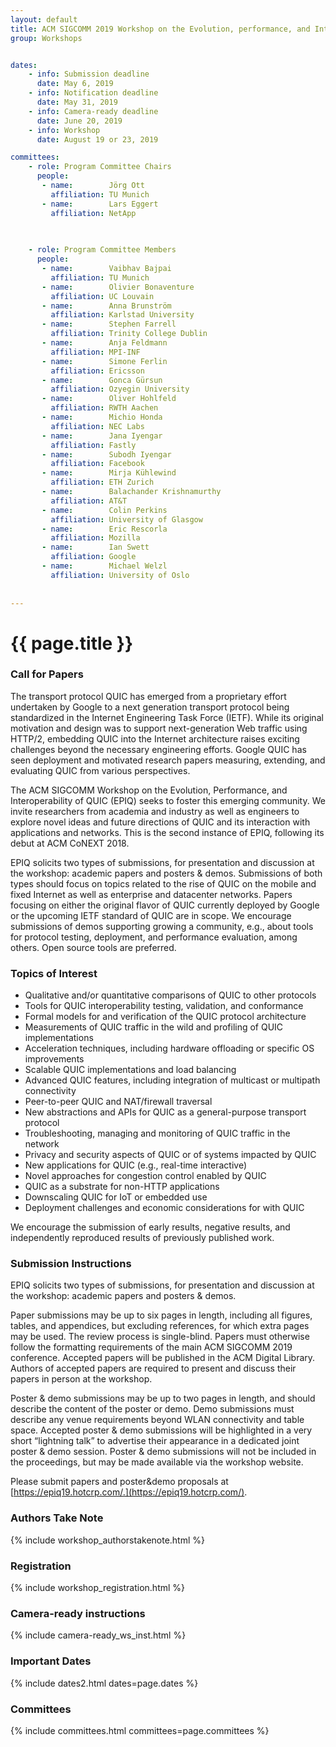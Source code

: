```yaml
---
layout: default
title: ACM SIGCOMM 2019 Workshop on the Evolution, performance, and Interoperability of QUIC (EPIQ 2019)
group: Workshops


dates:
    - info: Submission deadline
      date: May 6, 2019 
    - info: Notification deadline
      date: May 31, 2019
    - info: Camera-ready deadline
      date: June 20, 2019
    - info: Workshop
      date: August 19 or 23, 2019

committees:
    - role: Program Committee Chairs
      people:
       - name:        Jörg Ott
         affiliation: TU Munich
       - name:        Lars Eggert
         affiliation: NetApp
    

    
    - role: Program Committee Members
      people:
       - name:        Vaibhav Bajpai
         affiliation: TU Munich
       - name:        Olivier Bonaventure
         affiliation: UC Louvain
       - name:        Anna Brunström
         affiliation: Karlstad University
       - name:        Stephen Farrell
         affiliation: Trinity College Dublin
       - name:        Anja Feldmann
         affiliation: MPI-INF
       - name:        Simone Ferlin
         affiliation: Ericsson
       - name:        Gonca Gürsun
         affiliation: Ozyegin University
       - name:        Oliver Hohlfeld
         affiliation: RWTH Aachen
       - name:        Michio Honda
         affiliation: NEC Labs
       - name:        Jana Iyengar
         affiliation: Fastly
       - name:        Subodh Iyengar
         affiliation: Facebook
       - name:        Mirja Kühlewind
         affiliation: ETH Zurich
       - name:        Balachander Krishnamurthy
         affiliation: AT&T
       - name:        Colin Perkins
         affiliation: University of Glasgow
       - name:        Eric Rescorla
         affiliation: Mozilla
       - name:        Ian Swett
         affiliation: Google
       - name:        Michael Welzl
         affiliation: University of Oslo 
         
                              
---
```


# {{ page.title }}

### Call for Papers
The transport protocol QUIC has emerged from a proprietary effort undertaken by Google to a next generation transport protocol being standardized in the Internet Engineering Task Force (IETF). While its original motivation and design was to support next-generation Web traffic using HTTP/2, embedding QUIC into the Internet architecture raises exciting challenges beyond the necessary engineering efforts. Google QUIC has seen deployment and motivated research papers measuring, extending, and evaluating QUIC from various perspectives.     

The ACM SIGCOMM Workshop on the Evolution, Performance, and Interoperability of QUIC (EPIQ) seeks to foster this emerging community. We invite researchers from academia and industry as well as engineers to explore novel ideas and future directions of QUIC and its interaction with applications and networks. This is the second instance of EPIQ, following its debut at ACM CoNEXT 2018.

EPIQ solicits two types of submissions, for presentation and discussion at the workshop: academic papers and posters & demos. Submissions of both types should focus on topics related to the rise of QUIC on the mobile and fixed Internet as well as enterprise and datacenter networks. Papers focusing on either the original flavor of QUIC currently deployed by Google or the upcoming IETF standard of QUIC are in scope.  We encourage submissions of demos supporting growing a community, e.g., about tools for protocol testing, deployment, and performance evaluation, among others. Open source tools are preferred.

### Topics of Interest

- Qualitative and/or quantitative comparisons of QUIC to other protocols
- Tools for QUIC interoperability testing, validation, and conformance
- Formal models for and verification of the QUIC protocol architecture
- Measurements of QUIC traffic in the wild and profiling of QUIC implementations
- Acceleration techniques, including hardware offloading or specific OS improvements
- Scalable QUIC implementations and load balancing
- Advanced QUIC features, including integration of multicast or multipath connectivity
- Peer-to-peer QUIC and NAT/firewall traversal
- New abstractions and APIs for QUIC as a general-purpose transport protocol
- Troubleshooting, managing and monitoring of QUIC traffic in the network
- Privacy and security aspects of QUIC or of systems impacted by QUIC
- New applications for QUIC (e.g., real-time interactive)
- Novel approaches for congestion control enabled by QUIC
- QUIC as a substrate for non-HTTP applications
- Downscaling QUIC for IoT or embedded use
- Deployment challenges and economic considerations for with QUIC

We encourage the submission of early results, negative results, and independently reproduced results of previously published work.


### Submission Instructions
EPIQ solicits two types of submissions, for presentation and discussion at the workshop: academic papers and posters & demos.

Paper submissions may be up to six pages in length, including all figures, tables, and appendices, but excluding references, for which extra pages may be used. The review process is single-blind. Papers must otherwise follow the formatting requirements of the main ACM SIGCOMM 2019 conference. Accepted papers will be published in the ACM Digital Library. Authors of accepted papers are required to present and discuss their papers in person at the workshop.

Poster & demo submissions may be up to two pages in length, and should describe the content of the poster or demo. Demo submissions must describe any venue requirements beyond WLAN connectivity and table space. Accepted poster & demo submissions will be highlighted in a very short “lightning talk” to advertise their appearance in a dedicated joint poster & demo session. Poster & demo submissions will not be included in the proceedings, but may be made available via the workshop website.

Please submit papers and poster&demo proposals at [https://epiq19.hotcrp.com/.](https://epiq19.hotcrp.com/).

### Authors Take Note
{% include workshop_authorstakenote.html %}

### Registration
{% include workshop_registration.html %}


### Camera-ready instructions
{% include camera-ready_ws_inst.html %}


### <i class="fa fa-calendar"></i> Important Dates

{% include dates2.html dates=page.dates %}

### Committees

{% include committees.html committees=page.committees %}

